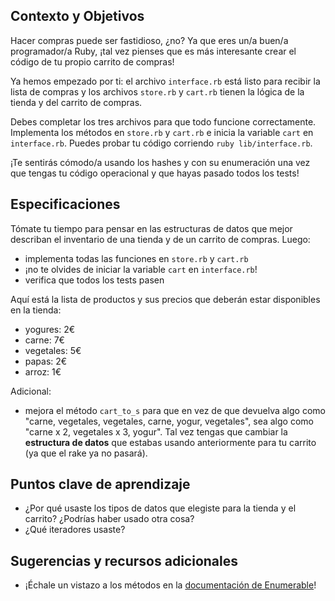## Contexto y Objetivos

Hacer compras puede ser fastidioso, ¿no? Ya que eres un/a buen/a programador/a Ruby, ¡tal vez pienses que es más interesante crear el código de tu propio carrito de compras!

Ya hemos empezado por ti: el archivo `interface.rb` está listo para recibir la lista de compras y los archivos `store.rb` y `cart.rb` tienen la lógica de la tienda y del carrito de compras.

Debes completar los tres archivos para que todo funcione correctamente. Implementa los métodos en `store.rb` y `cart.rb` e inicia la variable `cart` en `interface.rb`.
Puedes probar tu código corriendo `ruby lib/interface.rb`.

¡Te sentirás cómodo/a usando los hashes y con su enumeración una vez que tengas tu código operacional y que hayas pasado todos los tests!

## Especificaciones

Tómate tu tiempo para pensar en las estructuras de datos que mejor describan el inventario de una tienda y de un carrito de compras. Luego:

- implementa todas las funciones en `store.rb` y `cart.rb`
- ¡no te olvides de iniciar la variable `cart` en `interface.rb`!
- verifica que todos los tests pasen

Aquí está la lista de productos y sus precios que deberán estar disponibles en la tienda:
- yogures: 2€
- carne: 7€
- vegetales: 5€
- papas: 2€
- arroz: 1€

Adicional:

- mejora el método `cart_to_s` para que en vez de que devuelva algo como "carne, vegetales, vegetales, carne, yogur, vegetales", sea algo como "carne x 2, vegetales x 3, yogur". Tal vez tengas que cambiar la **estructura de datos** que estabas usando anteriormente para tu carrito (ya que el rake ya no pasará).

## Puntos clave de aprendizaje

* ¿Por qué usaste los tipos de datos que elegiste para la tienda y el carrito? ¿Podrías haber usado otra cosa?
* ¿Qué iteradores usaste?

## Sugerencias y recursos adicionales

* ¡Échale un vistazo a los métodos en la [documentación de Enumerable](http://ruby-doc.org/core-2.5.3/Enumerable.html)!
